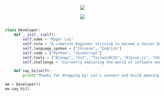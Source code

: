 <div align="center">
  <img src="https://readme-typing-svg.herokuapp.com/?lines=Hello+World!:Welcome+to+my+GitHub+profile&center=true&width=380&height=50">
</div>

<p align="center">
  <img src="https://visitor-badge.laobi.icu/badge?page_id=Roger-0227.Roger-0227">
</p>

<h2></h2>

```python
class Developer:
    def __init__(self):
        self.name = "Roger Lai"
        self.role = "A complete beginner striving to become a Junior Engineer."
        self.language_spoken = ["Chinese", "English"]
        self.code = ["Python", "JavaScript"]
        self.tools = ["Django", "Git", "TailwindCSS", "Alpine.js", "htmx"]
        self.challenge = "Currently exploring the world of software engineering and learning new things everyday."

    def say_hi(self):
        print("Thanks for dropping by! Let's connect and build amazing things together!")

me = Developer()
me.say_hi()
```

